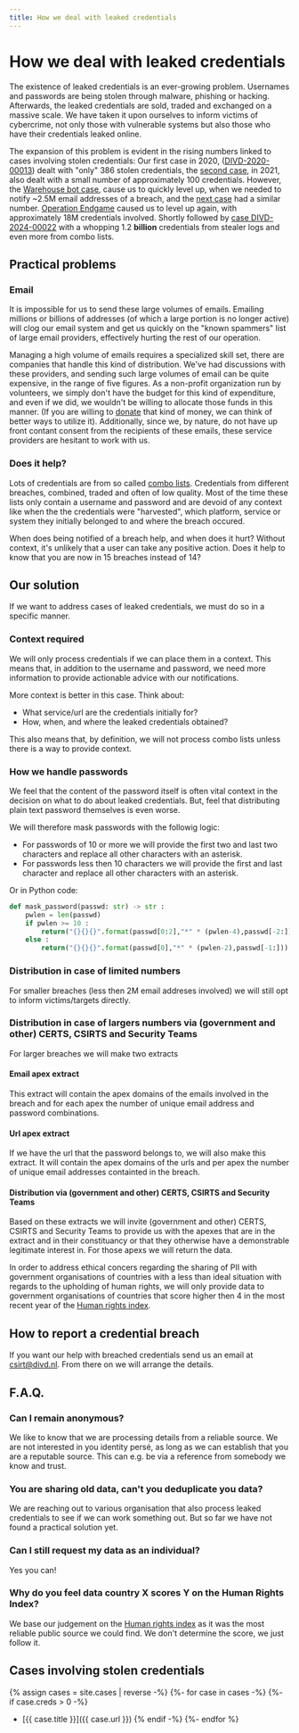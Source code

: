 ```yaml
---
title: How we deal with leaked credentials
---
```

# How we deal with leaked credentials

The existence of leaked credentials is an ever-growing problem. Usernames and passwords are being stolen through malware, phishing or hacking. Afterwards, the leaked credentials are sold, traded and exchanged on a massive scale. We have taken it upon ourselves to inform victims of cybercrime, not only those with vulnerable systems but also those who have their credentials leaked online.

The expansion of this problem is evident in the rising numbers linked to cases involving stolen credentials:
Our first case in 2020, ([DIVD-2020-00013](/DIVD-2020-00013)) dealt with "only" 386 stolen credentials, the [second case](/DIVD-2021-00004), in 2021, also dealt with a small number of approximately 100 credentials. However, the [Warehouse bot case](/DIVD-2021-00012), cause us to quickly level up, when we needed to notify ~2.5M email addresses of a breach, and the [next case](/DIVD-2021-00015) had a similar number.
[Operation Endgame](/DIVD-2024-00019) caused us to level up again, with approximately 18M credentials involved. Shortly followed by [case DIVD-2024-00022](/DIVD-2024-00022) with a whopping 1.2 **billion** credentials from stealer logs and even more from combo lists.

## Practical problems

### Email

It is impossible for us to send these large volumes of emails. Emailing millions or billions of addresses (of which a large portion is no longer active) will clog our email system and get us quickly on the "known spammers" list of large email providers, effectively hurting the rest of our operation.

Managing a high volume of emails requires a specialized skill set, there are companies that handle this kind of distribution. We've had discussions with these providers, and sending such large volumes of email can be quite expensive, in the range of five figures. As a non-profit organization run by volunteers, we simply don't have the budget for this kind of expenditure, and even if we did, we wouldn't be willing to allocate those funds in this manner. (If you are willing to [donate](https://www.divd.nl/donate) that kind of money, we can think of better ways to utilize it). Additionally, since we, by nature, do not have up front contant consent from the recipients of these emails, these service providers are hesitant to work with us.

### Does it help?

Lots of credentials are from so called [combo lists](https://scirge.com/glossary/combo-list). Credentials from different breaches, combined, traded and often of low quality. Most of the time these lists only contain a username and password and are devoid of any context like when the the credentials were "harvested", which platform, service or system they initially belonged to and where the breach occured.

When does being notified of a breach help, and when does it hurt? Without context, it's unlikely that a user can take any positive action. Does it help to know that you are now in 15 breaches instead of 14?

## Our solution

If we want to address cases of leaked credentials, we must do so in a specific manner.

### Context required

We will only process credentials if we can place them in a context. This means that, in addition to the username and password, we need more information to provide actionable advice with our notifications.

More context is better in this case. Think about:
* What service/url are the credentials initially for?
* How, when, and where the leaked credentials obtained?

This also means that, by definition, we will not process combo lists unless there is a way to provide context.

### How we handle passwords

We feel that the content of the password itself is often vital context in the decision on what to do about leaked credentials. But, feel that distributing plain text password themselves is even worse. 

We will therefore mask passwords with the followig logic:
* For passwords of 10 or more we will provide the first two and last two characters and replace all other characters with an asterisk.
* For passwords less then 10 characters we will provide the first and last character and replace all other characters with an asterisk.

Or in Python code:

```python
def mask_password(passwd: str) -> str :
    pwlen = len(passwd)
    if pwlen >= 10 :
        return("{}{}{}".format(passwd[0:2],"*" * (pwlen-4),passwd[-2:]))
    else :
        return("{}{}{}".format(passwd[0],"*" * (pwlen-2),passwd[-1:]))
```

### Distribution in case of limited numbers

For smaller breaches (less then 2M email addreses involved) we will still opt to inform victims/targets directly.

### Distribution in case of largers numbers via (government and other) CERTS, CSIRTS and Security Teams

For larger breaches we will make two extracts

#### Email apex extract

This extract will contain the apex domains of the emails involved in the breach and for each apex the number of unique email address and password combinations.

#### Url apex extract

If we have the url that the password belongs to, we will also make this extract. It will contain the apex domains of the urls and per apex the number of unique email addresses containted in the breach.

#### Distribution via (government and other) CERTS, CSIRTS and Security Teams

Based on these extracts we will invite (government and other) CERTS, CSIRTS and Security Teams to provide us with the apexes that are in the extract and in their constituancy or that they otherwise have a demonstrable legitimate interest in. For those apexs we will return the data.

In order to address ethical concers regarding the sharing of PII with government organisations of countries with a less than ideal situation with regards to the upholding of human rights, we will only provide data to government organisations of countries that score higher then 4 in the most recent year of the [Human rights index](https://ourworldindata.org/grapher/human-rights-index-vdem).

## How to report a credential breach

If you want our help with breached credentials send us an email at csirt@divd.nl. From there on we will arrange the details.

## F.A.Q.

### Can I remain anonymous?

We like to know that we are processing details from a reliable source. We are not interested in you identity persé, as long as we can establish that you are a reputable source. This can e.g. be via a reference from somebody we know and trust.

### You are sharing old data, can't you deduplicate you data?

We are reaching out to various organisation that also process leaked credentials to see if we can work something out. But so far we have not found a practical solution yet.

### Can I still request my data as an individual?

Yes you can!

### Why do you feel data country X scores Y on the Human Rights Index?

We base our judgement on the [Human rights index](https://ourworldindata.org/grapher/human-rights-index-vdem) as it was the most reliable public source we could find. We don't determine the score, we just follow it.

## Cases involving stolen credentials
{% assign cases = site.cases | reverse -%}
{%- for case in cases -%}
{%- if case.creds > 0 -%}
* [{{ case.title }}]({{ case.url }})
{% endif -%}
{%- endfor %}

